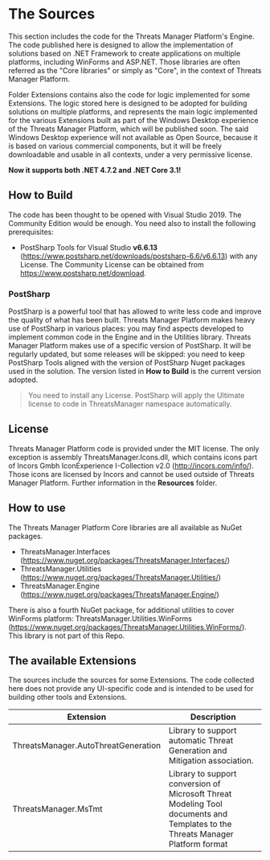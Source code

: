 # The Sources

This section includes the code for the Threats Manager Platform's Engine. The code published here is designed to allow the implementation of solutions based on .NET Framework to create applications on multiple platforms, including WinForms and ASP.NET.
Those libraries are often referred as the "Core libraries" or simply as "Core", in the context of Threats Manager Platform.

Folder Extensions contains also the code for logic implemented for some Extensions. The logic stored here is designed to be adopted for building solutions on multiple platforms, and represents the main logic implemented for the various Extensions built as part of the Windows Desktop experience of the Threats Manager Platform, which will be published soon.
The said Windows Desktop experience will not available as Open Source, because it is based on various commercial components, but it will be freely downloadable and usable in all contexts, under a very permissive license.

**Now it supports both .NET 4.7.2 and .NET Core 3.1!**

## How to Build

The code has been thought to be opened with Visual Studio 2019. The Community Edition would be enough.
You need also to install the following prerequisites:

- PostSharp Tools for Visual Studio **v6.6.13** (<https://www.postsharp.net/downloads/postsharp-6.6/v6.6.13>) with any License. The Community License can be obtained from <https://www.postsharp.net/download>.

### PostSharp

PostSharp is a powerful tool that has allowed to write less code and improve the quality of what has been built. Threats Manager Platform makes heavy use of PostSharp in various places: you may find aspects developed to implement common code in the Engine and in the Utilities library.
Threats Manager Platform makes use of a specific version of PostSharp. It will be regularly updated, but some releases will be skipped: you need to keep PostSharp Tools aligned with the version of PostSharp Nuget packages used in the solution. The version listed in **How to Build** is the current version adopted.
> You need to install any License. PostSharp will apply the Ultimate license to code in ThreatsManager namespace automatically.

## License

Threats Manager Platform code is provided under the MIT license.
The only exception is assembly ThreatsManager.Icons.dll, which contains icons part of Incors Gmbh IconExperience I-Collection v2.0 (<http://incors.com/info/>). Those icons are licensed by Incors and cannot be used outside of Threats Manager Platform. Further information in the **Resources** folder.

## How to use

The Threats Manager Platform Core libraries are all available as NuGet packages.

- ThreatsManager.Interfaces (<https://www.nuget.org/packages/ThreatsManager.Interfaces/>)
- ThreatsManager.Utilities (<https://www.nuget.org/packages/ThreatsManager.Utilities/>)
- ThreatsManager.Engine (<https://www.nuget.org/packages/ThreatsManager.Engine/>)

There is also a fourth NuGet package, for additional utilities to cover WinForms platform: ThreatsManager.Utilities.WinForms (<https://www.nuget.org/packages/ThreatsManager.Utilities.WinForms/>). This library is not part of this Repo.

## The available Extensions

The sources include the sources for some Extensions. The code collected here does not provide any UI-specific code and is intended to be used for building other tools and Extensions.

|Extension                          |Description   |
|-----------------------------------|--------------|
|ThreatsManager.AutoThreatGeneration|Library to support automatic Threat Generation and Mitigation association.|
|ThreatsManager.MsTmt               |Library to support conversion of Microsoft Threat Modeling Tool documents and Templates to the Threats Manager Platform format|

